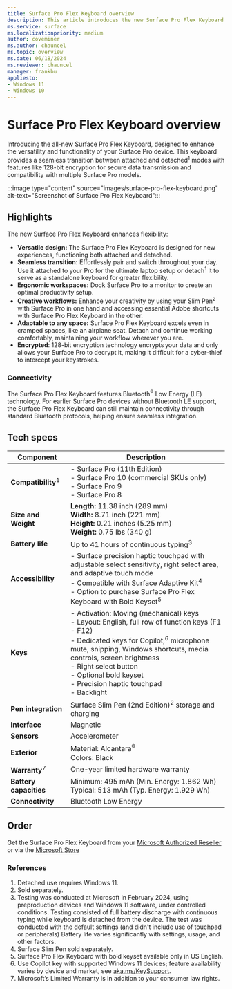 ```yaml
---
title: Surface Pro Flex Keyboard overview
description: This article introduces the new Surface Pro Flex Keyboard.
ms.service: surface
ms.localizationpriority: medium
author: coveminer
ms.author: chauncel
ms.topic: overview
ms.date: 06/18/2024
ms.reviewer: chauncel
manager: frankbu
appliesto:
- Windows 11
- Windows 10
---
```


# Surface Pro Flex Keyboard overview

Introducing the all-new Surface Pro Flex Keyboard, designed to enhance the versatility and functionality of your Surface Pro device. This keyboard provides a seamless transition between attached and detached<sup>1</sup> modes with features like 128-bit encryption for secure data transmission and compatibility with multiple Surface Pro models.

:::image type="content" source="images/surface-pro-flex-keyboard.png" alt-text="Screenshot of Surface Pro Flex Keyboard":::

## Highlights

The new Surface Pro Flex Keyboard enhances flexibility:

- **Versatile design:** The Surface Pro Flex Keyboard is designed for new experiences, functioning both attached and detached.
- **Seamless transition:** Effortlessly pair and switch throughout your day. Use it attached to your Pro for the ultimate laptop setup or detach<sup>1</sup> it to serve as a standalone keyboard for greater flexibility.
- **Ergonomic workspaces:** Dock Surface Pro to a monitor to create an optimal productivity setup.
- **Creative workflows:** Enhance your creativity by using your Slim Pen<sup>2</sup> with Surface Pro in one hand and accessing essential Adobe shortcuts with Surface Pro Flex Keyboard in the other.
- **Adaptable to any space:** Surface Pro Flex Keyboard excels even in cramped spaces, like an airplane seat. Detach and continue working comfortably, maintaining your workflow wherever you are.
- **Encrypted**: 128-bit encryption technology encrypts your data and only allows your Surface Pro to decrypt it, making it difficult for a cyber-thief to intercept your keystrokes.

### Connectivity

The Surface Pro Flex Keyboard features Bluetooth<sup>®</sup> Low Energy (LE) technology. For earlier Surface Pro devices without Bluetooth LE support, the Surface Pro Flex Keyboard can still maintain connectivity through standard Bluetooth protocols, helping ensure seamless integration.

## Tech specs

| Component            | Description                                                                                                                                                                                                                                                                                                              |
|---------------------------|-------------------------------------------------------------------------------------------------------------------------------------------------------------------------------------------------------------------------------------------------------------------------------------------------------------------------------|
| **Compatibility**<sup>1</sup>    | - Surface Pro (11th Edition)<br>- Surface Pro 10 (commercial SKUs only)<br>- Surface Pro 9<br>- Surface Pro 8                                                                                                                                                                                        |
| **Size and Weight**       | **Length:** 11.38 inch (289 mm) <br>**Width:** 8.71 inch (221 mm) <br>**Height:** 0.21 inches (5.25 mm) <br>**Weight:** 0.75 lbs (340 g)                                                                                                                                                                                        |
| **Battery life**          | Up to 41 hours of continuous typing<sup>3</sup>                                                                                                                                                                                                                                                                                 |
| **Accessibility**         | - Surface precision haptic touchpad with adjustable select sensitivity, right select area, and adaptive touch mode<br>- Compatible with Surface Adaptive Kit<sup>4</sup><br>- Option to purchase Surface Pro Flex Keyboard with Bold Keyset<sup>5</sup>                                                                           |
| **Keys**                  | - Activation: Moving (mechanical) keys<br>- Layout: English, full row of function keys (F1 - F12)<br>- Dedicated keys for Copilot,<sup>6</sup> microphone mute, snipping, Windows shortcuts, media controls, screen brightness<br>- Right select button<br>- Optional bold keyset<br>- Precision haptic touchpad<br>- Backlight |
| **Pen integration**       | Surface Slim Pen (2nd Edition)<sup>2</sup> storage and charging                                                                                                                                                                                                                                                                           |
| **Interface**             | Magnetic                                                                                                                                                                                                                                                                                                                     |
| **Sensors**               | Accelerometer                                                                                                                                                                                                                                                                                                                |
| **Exterior**              | Material: Alcantara<sup>®</sup><br>Colors: Black                                                                                                                                                                                                                                                                              |
| **Warranty**<sup>7</sup>       | One-year limited hardware warranty                                                                                                                                                                                                                                                                                            |
| **Battery capacities**    | Minimum: 495 mAh (Min. Energy: 1.862 Wh)<br>Typical: 513 mAh (Typ. Energy: 1.929 Wh)                                                                                                                                                                                                                                               |
| **Connectivity**          | Bluetooth Low Energy                                                                                                                                                                                                                                                                                              |

## Order

Get the Surface Pro Flex Keyboard from your [Microsoft Authorized Reseller](https://www.microsoft.com/surface/business/where-to-buy-microsoft-surface) or via the [Microsoft Store](https://www.microsoft.com/d/surface-pro-flex-keyboard/91xw9xj8bm7l)

### References

1. Detached use requires Windows 11.
2. Sold separately.
3. Testing was conducted at Microsoft in February 2024, using preproduction devices and Windows 11 software, under controlled conditions. Testing consisted of full battery discharge with continuous typing while keyboard is detached from the device. The test was conducted with the default settings (and didn't include use of touchpad or peripherals) Battery life varies significantly with settings, usage, and other factors.
4. Surface Slim Pen sold separately.
5. Surface Pro Flex Keyboard with bold keyset available only in US English.
6. Use Copilot key with supported Windows 11 devices; feature availability varies by device and market, see [aka.ms/KeySupport](https://aka.ms/KeySupport).
7. Microsoft’s Limited Warranty is in addition to your consumer law rights.
